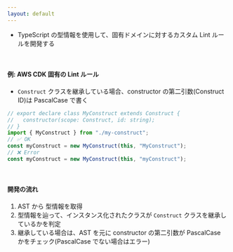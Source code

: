 ```yaml
---
layout: default
---
```


<style scoped>
.slidev-vclick-hidden {
  display: none;
}
</style>

<section-title title="型情報 Lint ルールを開発する" />

<div class="_bullet">

- TypeScript の型情報を使用して、固有ドメインに対するカスタム Lint ルールを開発する

</div>

<div class="_bullet" v-click="1">

<br />

#### 例: AWS CDK 固有の Lint ルール

- `Construct` クラスを継承している場合、constructor の第二引数(Construct ID)は PascalCase で書く

</div>

<div class="_bullet" v-click="[2]">

```ts
// export declare class MyConstruct extends Construct {
//   constructor(scope: Construct, id: string);
// }
import { MyConstruct } from "./my-construct";
// ✅ OK
const myConstruct = new MyConstruct(this, "MyConstruct");
// ❌ Error
const myConstruct = new MyConstruct(this, "myConstruct");
```

</div>

<div class="_bullet" v-click="3">

<br />

#### 開発の流れ

1. AST から 型情報を取得
1. 型情報を辿って、インスタンス化されたクラスが `Construct` クラスを継承しているかを判定
2. 継承している場合は、AST を元に constructor の第二引数が PascalCase かをチェック(PascalCase でない場合はエラー)

</div>
